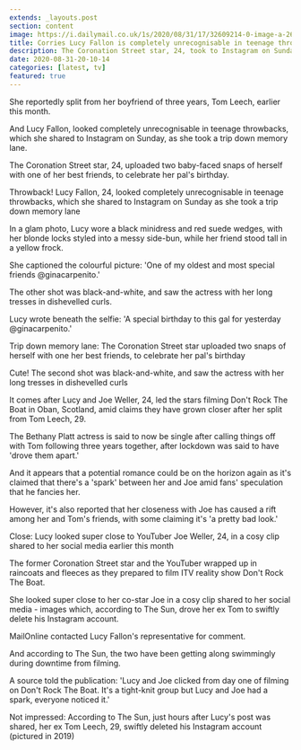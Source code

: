 ```yaml
---
extends: _layouts.post
section: content
image: https://i.dailymail.co.uk/1s/2020/08/31/17/32609214-0-image-a-26_1598892627906.jpg 
title: Corries Lucy Fallon is completely unrecognisable in teenage throwbacks after split from Tom Leech 
description: The Coronation Street star, 24, took to Instagram on Sunday where she uploaded two baby-faced snaps of herself with one of her best friends, to celebrate her pals birthday 
date: 2020-08-31-20-10-14 
categories: [latest, tv] 
featured: true 
--- 
```

She reportedly split from her boyfriend of three years, Tom Leech, earlier this month.

And Lucy Fallon, looked completely unrecognisable in teenage throwbacks, which she shared to Instagram on Sunday, as she took a trip down memory lane. 

The Coronation Street star, 24, uploaded two baby-faced snaps of herself with one of her best friends, to celebrate her pal's birthday.

Throwback! Lucy Fallon, 24, looked completely unrecognisable in teenage throwbacks, which she shared to Instagram on Sunday as she took a trip down memory lane

In a glam photo, Lucy wore a black minidress and red suede wedges, with her blonde locks styled into a messy side-bun, while her friend stood tall in a yellow frock.

She captioned the colourful picture: 'One of my oldest and most special friends @ginacarpenito.' 

The other shot was black-and-white, and saw the actress with her long tresses in dishevelled curls.

Lucy wrote beneath the selfie: 'A special birthday to this gal for yesterday @ginacarpenito.'

Trip down memory lane: The Coronation Street star uploaded two snaps of herself with one her best friends, to celebrate her pal's birthday

Cute! The second shot was black-and-white, and saw the actress with her long tresses in dishevelled curls

It comes after Lucy and Joe Weller, 24, led the stars filming Don't Rock The Boat in Oban, Scotland, amid claims they have grown closer after her split from Tom Leech, 29. 

The Bethany Platt actress is said to now be single after calling things off with Tom following three years together, after lockdown was said to have 'drove them apart.'

And it appears that a potential romance could be on the horizon again as it's claimed that there's a 'spark' between her and Joe amid fans' speculation that he fancies her.  

However, it's also reported that her closeness with Joe has caused a rift among her and Tom's friends, with some claiming it's 'a pretty bad look.' 

Close: Lucy looked super close to YouTuber Joe Weller, 24, in a cosy clip shared to her social media earlier this month

The former Coronation Street star and the YouTuber wrapped up in raincoats and fleeces as they prepared to film ITV reality show Don't Rock The Boat.

She looked super close to her co-star Joe in a cosy clip shared to her social media - images which, according to The Sun, drove her ex Tom to swiftly delete his Instagram account.  

MailOnline contacted Lucy Fallon's representative for comment. 

And according to The Sun, the two have been getting along swimmingly during downtime from filming.

A source told the publication: 'Lucy and Joe clicked from day one of filming on Don't Rock The Boat. It's a tight-knit group but Lucy and Joe had a spark, everyone noticed it.' 

Not impressed: According to The Sun, just hours after Lucy's post was shared, her ex Tom Leech, 29, swiftly deleted his Instagram account (pictured in 2019)


